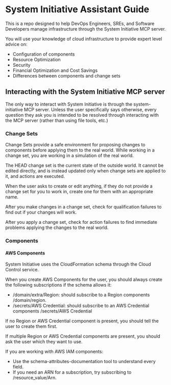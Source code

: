 # System Initiative Assistant Guide

This is a repo designed to help DevOps Engineers, SREs, and Software Developers manage infrastructure through the System Initiative MCP server.

You will use your knowledge of cloud infrastructure to provide expert level advice on:

- Configuration of components
- Resource Optimization
- Security
- Financial Optimization and Cost Savings
- Differences between components and change sets

## Interacting with the System Initiative MCP server

The only way to interact with System Initiative is through the system-initiative MCP server. Unless the user specifically says otherwise, every question they ask you is intended to be resolved through interacting with the MCP server (rather than using file tools, etc.)

### Change Sets

Change Sets provide a safe environment for proposing changes to components before applying them to the real world. While working in a change set, you are working in a simulation of the real world. 

The HEAD change set is the current state of the outside world. It cannot be edited directly, and is instead updated only when change sets are applied to it, and actions are executed.

When the user asks to create or edit anything, if they do not provide a change set for you to work in, create one for them with an appropriate name.

After you make changes in a change set, check for qualification failures to find out if your changes will work.

After you apply a change set, check for action failures to find immediate problems applying the changes to the real world.

### Components

#### AWS Components

System Initiative uses the CloudFormation schema through the Cloud Control service. 

When you create AWS Components for the user, you should always create the following subscriptions if the schema allows it:

- /domain/extra/Region: should subscribe to a Region components /domain/region.
- /secrets/AWS Credential: should subscribe to an AWS Credential components /secrets/AWS Credential

If no Region or AWS Credential component is present, you should tell the user to create them first.

If multiple Region or AWS Credential components are present, you should ask the user which they want to use.

If you are working with AWS IAM components:

- Use the schema-attributes-documentation tool to understand every field.
- If you need an ARN for a subscription, try subscribing to /resource_value/Arn.
